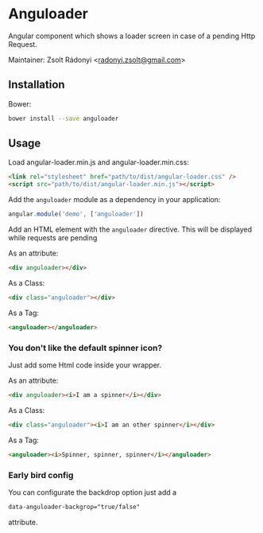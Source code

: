 Anguloader
===========

Angular component which shows a loader screen in case of a pending Http Request.

Maintainer: Zsolt Rádonyi <<radonyi.zsolt@gmail.com>>


Installation
------------

Bower:

```sh
bower install --save anguloader
```

Usage
-----

Load angular-loader.min.js and angular-loader.min.css:

```html
<link rel="stylesheet" href="path/to/dist/angular-loader.css" />
<script src="path/to/dist/angular-loader.min.js"></script>
```

Add the `anguloader` module as a dependency in your application:

```javascript
angular.module('demo', ['anguloader'])
```

Add an HTML element with the `anguloader` directive. This will be displayed
while requests are pending

As an attribute:
```html
<div anguloader></div>
```

As a Class:
```html
<div class="anguloader"></div>
```

As a Tag:
```html
<anguloader></anguloader>
```

### You don't like the default spinner icon?

Just add some Html code inside your wrapper.

As an attribute:
```html
<div anguloader><i>I am a spinner</i></div>
```

As a Class:
```html
<div class="anguloader"><i>I am an other spinner</i></div>
```

As a Tag:
```html
<anguloader><i>Spinner, spinner, spinner</i></anguloader>
```

### Early bird config 

You can configurate the backdrop option just add a 
```html 
data-anguloader-backgrop="true/false"
```
attribute.

